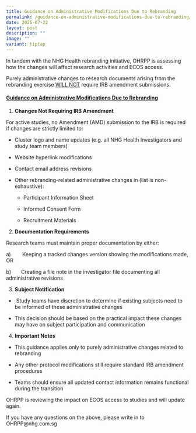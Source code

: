 ```yaml
---
title: Guidance on Administrative Modifications Due to Rebranding
permalink: /guidance-on-administrative-modifications-due-to-rebranding/
date: 2025-07-22
layout: post
description: ""
image: ""
variant: tiptap
---
```

<p>In tandem with the NHG Health rebranding initiative, OHRPP is assessing
how the changes will affect research activities and ECOS access.</p>
<p>Purely administrative changes to research documents arising from the rebranding
exercise <u>WILL NOT</u> require IRB amendment submissions.</p>
<p></p>
<h4><strong><u>Guidance on Administrative Modifications Due to Rebranding</u></strong></h4>
<ol data-tight="true" class="tight">
<li>
<p><strong>Changes Not Requiring IRB Amendment</strong>
</p>
</li>
</ol>
<p>For active studies, no Amendment (AMD) submission to the IRB is required
if changes are strictly limited to:</p>
<ul data-tight="true" class="tight">
<li>
<p>Cluster logo and name updates (e.g. all NHG Health Investigators and study
team members)</p>
</li>
<li>
<p>Website hyperlink modifications</p>
</li>
<li>
<p>Contact email address revisions</p>
</li>
<li>
<p>Other rebranding-related administrative changes in (list is non-exhaustive):</p>
<ul data-tight="true" class="tight">
<li>
<p>Participant Information Sheet</p>
</li>
<li>
<p>Informed Consent Form</p>
</li>
<li>
<p>Recruitment Materials</p>
</li>
</ul>
</li>
</ul>
<p></p>
<ol start="2" data-tight="true" class="tight">
<li>
<p><strong>Documentation Requirements</strong>
</p>
</li>
</ol>
<p>Research teams must maintain proper documentation by either:</p>
<p>a)&nbsp;&nbsp;&nbsp;&nbsp;&nbsp;&nbsp;&nbsp; Keeping a tracked changes
version showing the modifications made, OR</p>
<p>b)&nbsp;&nbsp;&nbsp;&nbsp;&nbsp;&nbsp; Creating a file note in the investigator
file documenting all administrative revisions</p>
<p></p>
<ol start="3" data-tight="true" class="tight">
<li>
<p><strong>Subject Notification</strong>
</p>
</li>
</ol>
<ul data-tight="true" class="tight">
<li>
<p>&nbsp;Study teams have discretion to determine if existing subjects need
to be informed of these administrative changes</p>
</li>
<li>
<p>This decision should be based on the practical impact these changes may
have on subject participation and communication</p>
</li>
</ul>
<p></p>
<ol start="4" data-tight="true" class="tight">
<li>
<p><strong>Important Notes</strong>
</p>
</li>
</ol>
<ul data-tight="true" class="tight">
<li>
<p>This guidance applies only to purely administrative changes related to
rebranding</p>
</li>
<li>
<p>Any other protocol modifications still require standard IRB amendment
procedures</p>
</li>
<li>
<p>Teams should ensure all updated contact information remains functional
during the transition</p>
</li>
</ul>
<p>OHRPP is reviewing the impact on ECOS access to studies and will update
again.</p>
<p>If you have any questions on the above, please write in to <a rel="noopener noreferrer nofollow" target="_blank">OHRPP@nhg.com.sg</a>
</p>
<p>&nbsp;</p>